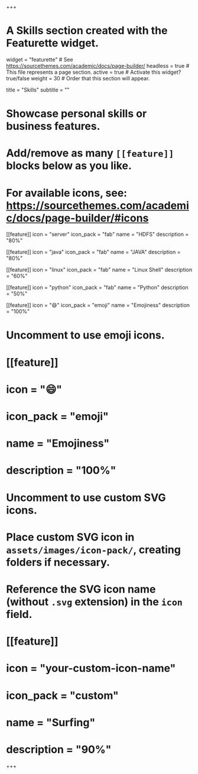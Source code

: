 +++
# A Skills section created with the Featurette widget.
widget = "featurette"  # See https://sourcethemes.com/academic/docs/page-builder/
headless = true  # This file represents a page section.
active = true  # Activate this widget? true/false
weight = 30  # Order that this section will appear.

title = "Skills"
subtitle = ""

# Showcase personal skills or business features.
# 
# Add/remove as many `[[feature]]` blocks below as you like.
# 
# For available icons, see: https://sourcethemes.com/academic/docs/page-builder/#icons

[[feature]]
  icon = "server"
  icon_pack = "fab"
  name = "HDFS"
  description = "80%"

[[feature]]
  icon = "java"
  icon_pack = "fab"
  name = "JAVA"
  description = "80%"

[[feature]]
  icon = "linux"
  icon_pack = "fab"
  name = "Linux Shell"
  description = "60%"  

[[feature]]
  icon = "python"
  icon_pack = "fab"
  name = "Python"
  description = "50%"  

[[feature]]
  icon = ":smile:"
  icon_pack = "emoji"
  name = "Emojiness"
  description = "100%"  

# Uncomment to use emoji icons.
# [[feature]]
#  icon = ":smile:"
#  icon_pack = "emoji"
#  name = "Emojiness"
#  description = "100%"  

# Uncomment to use custom SVG icons.
# Place custom SVG icon in `assets/images/icon-pack/`, creating folders if necessary.
# Reference the SVG icon name (without `.svg` extension) in the `icon` field.
# [[feature]]
#  icon = "your-custom-icon-name"
#  icon_pack = "custom"
#  name = "Surfing"
#  description = "90%"

+++
